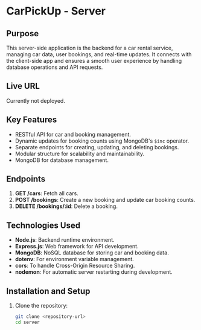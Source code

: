 # CarPickUp - Server

## Purpose
This server-side application is the backend for a car rental service, managing car data, user bookings, and real-time updates. It connects with the client-side app and ensures a smooth user experience by handling database operations and API requests.

## Live URL
Currently not deployed.

## Key Features
- RESTful API for car and booking management.
- Dynamic updates for booking counts using MongoDB's `$inc` operator.
- Separate endpoints for creating, updating, and deleting bookings.
- Modular structure for scalability and maintainability.
- MongoDB for database management.

## Endpoints
1. **GET /cars**: Fetch all cars.
2. **POST /bookings**: Create a new booking and update car booking counts.
3. **DELETE /bookings/:id**: Delete a booking.

## Technologies Used
- **Node.js**: Backend runtime environment.
- **Express.js**: Web framework for API development.
- **MongoDB**: NoSQL database for storing car and booking data.
- **dotenv**: For environment variable management.
- **cors**: To handle Cross-Origin Resource Sharing.
- **nodemon**: For automatic server restarting during development.

## Installation and Setup
1. Clone the repository:
   ```bash
   git clone <repository-url>
   cd server
